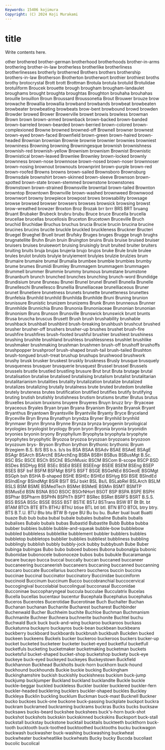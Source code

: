 ```yaml
---
Keywords: 15406 kojimura
Copyright: (C) 2024 Koji Murakami
---
```


# title

Write contents here.



other brothered
brother-german brotherhood brotherhoods brother-in-arms brothering brother-in-law brotherless brotherlike brotherliness brotherlinesses
brotherly brotherred Brothers brothers brothership brothers-in-law Brotherson Brotherton brotherwort brothier
brothiest broths brothy brotocrystal Brott brott Brottman Brotula brotula brotulid
Brotulidae brotuliform Broucek brouette brough brougham brougham-landaulet broughams brought broughta
broughtas Broughton brouhaha brouhahas brouille brouillon Broun Broussard Broussonetia Brout
Brouwer brouze brow browache Browallia browallia browband browbands browbeat browbeaten
browbeater browbeating browbeats brow-bent browbound browd browden Browder browed Brower
Browerville browet browis browless browman Brown brown brown-armed brownback brown-backed
brown-banded brown-barreled brown-bearded brown-berried brown-colored brown-complexioned Browne browned browned-off Brownell
browner brownest brown-eyed brown-faced Brownfield brown-green brown-haired brown-headed Brownian brownian
Brownie brownie brownier brownies browniest browniness Browning browning Browningesque brownish
brownishness brownish-red brownish-yellow Brownism brownism Brownist Brownistic Brownistical brown-leaved Brownlee
Brownley brown-locked brownly brownness brown-nose brownnose brown-nosed brown-noser brownnoser brown-nosing
brownout brownouts brownprint brown-purple brown-red brown-roofed Browns browns brown-sailed Brownsboro
Brownsburg Brownsdale brownshirt brown-skinned brown-sleeve Brownson brown-spotted brown-state brown-stemmed brownstone
brownstones Brownstown brown-strained Brownsville browntail brown-tailed Brownton browntop Browntown Brownville
brown-washed brownweed Brownwood brownwort browny browpiece browpost brows browsability browsage
browse browsed browser browsers browses browsick browsing browst brow-wreathed browzer
Broxton Broz Brozak brr brrr BRS BRT bruang Bruant Brubaker
Brubeck brubru brubu Bruce bruce Brucella brucella brucellae brucellas brucellosis
Bruceton Brucetown Bruceville Bruch bruchid Bruchidae Bruchus bruchus brucia Brucie
brucin brucina brucine brucines brucins brucite bruckle bruckled bruckleness Bruckner
Bructeri Bruegel Brueghel Bruell bruet Brufsky Bruges bruges Brugge brugh
brughs brugnatellite Bruhn Bruin bruin Bruington bruins Bruis bruise bruised
bruiser bruisers bruises bruisewort bruising bruisingly bruit bruited bruiter bruiters
bruiting bruits bruja brujas brujeria brujo brujos bruke Brule brule
brulee brules brulot brulots brulyie brulyiement brulyies brulzie brulzies brum
Brumaire brumaire brumal Brumalia brumbee brumbie brumbies brumby brume brumes
Brumidi Brumley Brummagem brummagem brummagen Brummell brummer Brummie brummy brumous
brumstane brumstone Brunanburh brunch brunched brunches brunching brunch-word Brundidge Brundisium
brune Bruneau Brunei Brunel brunel Brunell Brunella Brunelle Brunelleschi Brunellesco
Brunellia Brunelliaceae brunelliaceous Bruner brunet Brunetiere brunetness brunets brunette brunetteness
brunettes Brunfelsia Brunhild brunhild Brunhilda Brunhilde Bruni Bruning brunion brunissure
Brunistic brunizem brunizems Brunk Brunn brunneous Brunner Brunnhilde Brunnichia Bruno
Brunonia Brunoniaceae Brunonian brunonian Brunonism Bruns Brunson Brunsville Brunswick brunswick
brunt brunts Brusa bruscha bruscus Brusett Brush brush brushability brushable
brushback brushball brushbird brush-breaking brushbush brushcut brushed brusher brusher-off brushers
brusher-up brushes brushet brush-fire brushfire brushfires brush-footed brushful brushier brushiest
brushiness brushing brushite brushland brushless brushlessness brushlet brushlike brushmaker brushmaking
brushman brushmen brush-off brushoff brushoffs brushpopper brushproof brush-shaped brush-tail brush-tailed
Brushton brush-tongued brush-treat brushup brushups brushwood brushwork brushy brusk brusker
bruskest bruskly bruskness Brusly brusque brusquely brusqueness brusquer brusquerie brusquest
Brussel brussel Brussels brussels brustle brustled brustling brusure Brut brut
Bruta brutage brutal brutalisation brutalise brutalised brutalising brutalism brutalist brutalitarian
brutalitarianism brutalities brutality brutalization brutalize brutalized brutalizes brutalizing brutally brutalness
brute bruted brutedom brutelike brutely bruteness brutes brutification brutified brutifies
brutify brutifying bruting brutish brutishly brutishness brutism brutisms brutter Brutus
brutus Bruxelles bruxism bruxisms bruyere Bruyeres Bruyn bruzz bry- Bryaceae
bryaceous Bryales Bryan bryan Bryana Bryanism Bryanite Bryansk Bryant Bryanthus
Bryantown Bryantsville Bryantville Bryanty Bryce Bryceland Bryceville Bryn Bryna Brynathyn
bryndza Bryner Brynhild brynhild Brynmawr Brynn Brynna Brynne Brynza brynza
bryogenin bryological bryologies bryologist bryology Bryon bryon Bryonia bryonia bryonidin
bryonies bryonin bryony Bryophyllum Bryophyta bryophyta bryophyte bryophytes bryophytic Bryozoa
bryozoa bryozoan bryozoans bryozoon bryozoum brys- Bryson Brython brython Brythonic
brythonic Bryum Brzegiem B.S. B/S BS b.s. b/s bs BSA
BSAA BSAdv BSAE BSAeE BSAgE BSAgr BSArch BSArchE BSArchEng BSBA
BSBH BSBus BSBusMgt B.Sc. BSC BSc BSCE BSCh BSChE BSchMusic
BSCM BSCom B-scope BSCP BSD BSDes BSDHyg BSE BSEc BSEd
BSEE BSEEngr BSElE BSEM BSEng BSEP BSES BSF bsf BSFM
BSFMgt BSFS BSFT BSGE BSGeNEd BSGeolE BSGMgt BSGph bsh BSHA
B-shaped BSHE BSHEc BSHEd BSHyg BSI BSIE BSIndEd BSIndEngr BSIndMgt
BSIR BSIT BSJ bskt BSL Bs/L BSLabRel BSLArch BSLM BSLS
BSM BSME BSMedTech BSMet BSMetE BSMin BSMT BSMTP BSMusEd BSN
BSNA BSO BSOC BSOrNHort BSOT BSP BSPA BSPE BSPH BSPhar
BSPharm BSPHN BSPhTh BSPT BSRec BSRet BSRFS BSRT B.S.S. BSS
BSSA BSSc BSSE BSSS BST BSTIE BSTJ BSTrans BSW BT
Bt Bt. bt BTAM BTCh BTE BTh BTHU BThU btise
BTL btl btl. BTN BTO BTOL btry btry. BTS B.T.U.
BTU Btu btu BTW B-type BU Bu bu bu. BuAer
bual buat Buatti buaze Bub bub buba bubal bubale bubales
bubaline Bubalis bubalis bubalises Bubalo bubals bubas Bubastid Bubastite Bubb
Bubba bubba bubber bubbies bubble bubble-and-squeak bubble-bow bubblebow bubbled bubbleless
bubblelike bubblement bubbler bubblers bubbles bubbletop bubbletops bubblier bubblies bubbliest
bubbliness bubbling bubblingly bubblish bubbly bubbly-jock bubby bubbybush Bube Buber
bubinga bubingas Bubo bubo buboed buboes Bubona bubonalgia bubonic Bubonidae
bubonocele bubonoceze bubos bubs bubukle Bucaramanga bucare bucayo bucca buccal
buccally buccan buccaned buccaneer buccaneering buccaneerish buccaneers buccaning buccanned buccanning
buccaro buccate Buccellarius bucchero buccheros buccin buccina buccinae buccinal buccinator
buccinatory Buccinidae bucciniform buccinoid Buccinum buccinum Bucco buccobranchial buccocervical buccogingival
buccolabial buccolingual bucconasal Bucconidae Bucconinae buccopharyngeal buccula bucculae Bucculatrix Bucelas
Bucella bucellas bucentaur bucentur Bucephala Bucephalus bucephalus Buceros Bucerotes Bucerotidae
Bucerotinae Buch Buchalter Buchan Buchanan buchanan Buchanite Bucharest bucharest Buchbinder
Buchenwald Bucher Buchheim buchite Buchloe Buchman Buchmanism Buchmanite Buchner Buchnera
buchnerite buchonite Buchtel buchu Buchwald Buck buck buck-and-wing buckaroo buckaroos
buckass Buckatunna buckayro buckayros buck-bean buckbean buckbeans buckberry buckboard buckboards
buckbrush buckbush Buckden bucked buckeen buckeens Buckels bucker buckeroo buckeroos
buckers bucker-up bucket bucketed bucketeer bucketer bucket-eyed bucketful bucketfull bucketfuls
bucketing bucketmaker bucketmaking bucketman buckets bucketsful bucket-shaped bucket-shop bucketshop buckety
buck-eye buckeye buck-eyed buckeyed buckeyes Buckeystown Buckfield Buckhannon Buckhead Buckholts
buck-horn buckhorn buck-hound buckhound buckhounds Buckie buckie bucking Buckingham Buckinghamshire
buckish buckishly buckishness buckism buck-jump buckjump buckjumper Buckland buckland bucklandite
Buckle buckle buckle-beggar buckled buckleless Buckler buckler bucklered buckler-fern buckler-headed
bucklering bucklers buckler-shaped buckles Buckley Buckleya Bucklin buckling bucklum Buckman
buck-mast Bucknell Buckner bucko buckoes buck-one buckone buck-passing buckplate buckpot
buckra buckram buckramed buckraming buckrams buckras Bucks bucks bucksaw bucksaws
bucks-beard buckshee buckshees buck's-horn buck-shot buckshot buckshots buckskin buckskinned buckskins
Bucksport buck-stall buckstall buckstay buckstone bucktail bucktails buckteeth buckthorn buck-tooth
bucktooth buck-toothed bucktoothed bucktooths bucku buckwagon buckwash buckwasher buck-washing buckwashing
buckwheat buckwheater buckwheatlike buckwheats Bucky bucky Bucoda bucoliast bucolic bucolical
